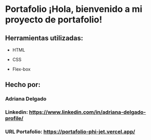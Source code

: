 # Portafolio ¡Hola, bienvenido a mi proyecto de portafolio!

## Herramientas utilizadas:

* HTML

* CSS

* Flex-box

## Hecho por:

### Adriana Delgado

### Linkedin: https://www.linkedin.com/in/adriana-delgado-profile/
### URL Portafolio: https://portafolio-phi-jet.vercel.app/
